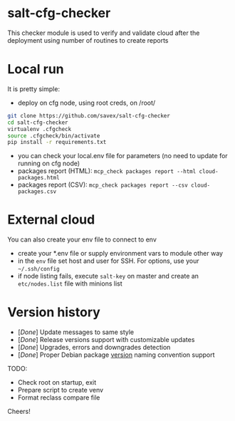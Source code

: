 # salt-cfg-checker
This checker module is used to verify and validate cloud
after the deployment using number of routines to create reports

# Local run
It is pretty simple: 
- deploy on cfg node, using root creds, on /root/
```bash
git clone https://github.com/savex/salt-cfg-checker
cd salt-cfg-checker
virtualenv .cfgcheck
source .cfgcheck/bin/activate
pip install -r requirements.txt
```
- you can check your local.env file for parameters (no need to update for running on cfg node)
- packages report (HTML): `mcp_check packages report --html cloud-packages.html`
- packages report (CSV): `mcp_check packages report --csv cloud-packages.csv`

# External cloud
You can also create your env file to connect to env
 - create your *.env file
   or supply environment vars to module other way
 - in the `env` file set host and user for SSH. 
   For options, use your `~/.ssh/config`
 - if node listing fails, execute `salt-key` on master 
   and create an `etc/nodes.list` file with minions list

# Version history
- [*Done*] Update messages to same style
- [*Done*] Release versions support with customizable updates
- [*Done*] Upgrades, errors and downgrades detection
- [*Done*] Proper Debian package [version](https://www.debian.org/doc/debian-policy/ch-controlfields.html#version) naming convention support

TODO:
- Check root on startup, exit
- Prepare script to create venv
- Format reclass compare file


Cheers!

